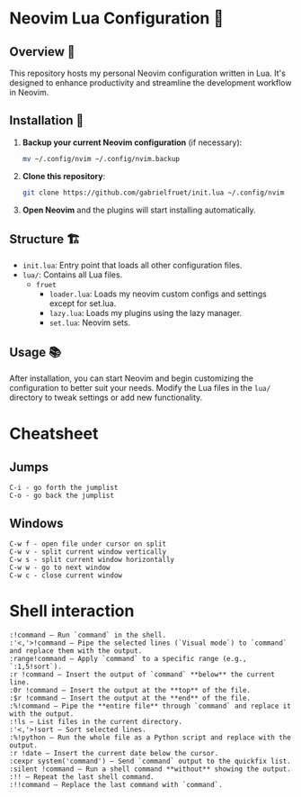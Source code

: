 # Neovim Lua Configuration 🌙

## Overview 📘
This repository hosts my personal Neovim configuration written in Lua. It's designed to enhance productivity and streamline the development workflow in Neovim.

## Installation 🚀
1. **Backup your current Neovim configuration** (if necessary):
   ```sh
   mv ~/.config/nvim ~/.config/nvim.backup
   ```
2. **Clone this repository**:
   ```sh
   git clone https://github.com/gabrielfruet/init.lua ~/.config/nvim
   ```
3. **Open Neovim** and the plugins will start installing automatically.

## Structure 🏗️
- `init.lua`: Entry point that loads all other configuration files.
- `lua/`: Contains all Lua files.
  - `fruet`
      - `loader.lua`: Loads my neovim custom configs and settings except for set.lua.
      - `lazy.lua`: Loads my plugins using the lazy manager.
      - `set.lua`: Neovim sets.

## Usage 📚
After installation, you can start Neovim and begin customizing the configuration to better suit your needs. Modify the Lua files in the `lua/` directory to tweak settings or add new functionality.

# Cheatsheet

## Jumps

```
C-i - go forth the jumplist
C-o - go back the jumplist
```

## Windows

```
C-w f - open file under cursor on split
C-w v - split current window vertically
C-w s - split current window horizontally
C-w w - go to next window
C-w c - close current window
```


# Shell interaction
```
:!command — Run `command` in the shell.
:'<,'>!command — Pipe the selected lines (`Visual mode`) to `command` and replace them with the output.
:range!command — Apply `command` to a specific range (e.g., `:1,5!sort`).
:r !command — Insert the output of `command` **below** the current line.
:0r !command — Insert the output at the **top** of the file.
:$r !command — Insert the output at the **end** of the file.
:%!command — Pipe the **entire file** through `command` and replace it with the output.
:!ls — List files in the current directory.
:'<,'>!sort — Sort selected lines.
:%!python — Run the whole file as a Python script and replace with the output.
:r !date — Insert the current date below the cursor.
:cexpr system('command') — Send `command` output to the quickfix list.
:silent !command — Run a shell command **without** showing the output.
:!! — Repeat the last shell command.
:!!command — Replace the last command with `command`.
```

